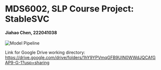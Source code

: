 # MDS6002, SLP Course Project: StableSVC

#### Jiahao Chen, 222041038

![Model Pipeline](https://github.com/SLPcourse/StableSVC/blob/main/StableSVC.jpg)

Link for Google Drive working directory:
https://drive.google.com/drive/folders/1hY9YPVmqGFB9UIN0WWdJQCAfGAP9-G-1?usp=sharing
